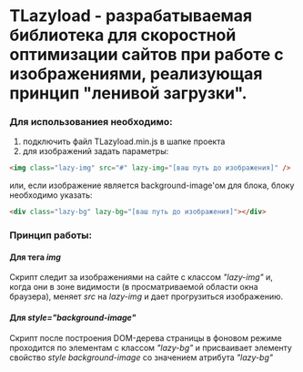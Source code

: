 # <b>TLazyload</b> - разрабатываемая библиотека для скоростной оптимизации сайтов при работе с изображениями, реализующая принцип "ленивой загрузки".

### Для использованиея необходимо:
1) подключить файл TLazyload.min.js в шапке проекта
2) для изображений задать параметры: 
```html 
<img class="lazy-img" src="#" lazy-img="[ваш путь до изображения]" />
```
или, если изображение является background-image'ом для блока, блоку необходимо указать:
```html 
<div class="lazy-bg" lazy-bg="[ваш путь до изображения]"></div>
```

### Принцип работы:
#### Для тега *img*
Скрипт следит за изображениями на сайте с классом *"lazy-img"* и, когда они в зоне видимости (в просматриваемой области окна браузера), меняет *src* на *lazy-img* и дает прогрузиться изображению.
#### Для *style="background-image"*
Скрипт после построения DOM-дерева страницы в фоновом режиме проходится по элементам с классом *"lazy-bg"* и присваивает элементу свойство *style background-image* со значением атрибута *"lazy-bg"*